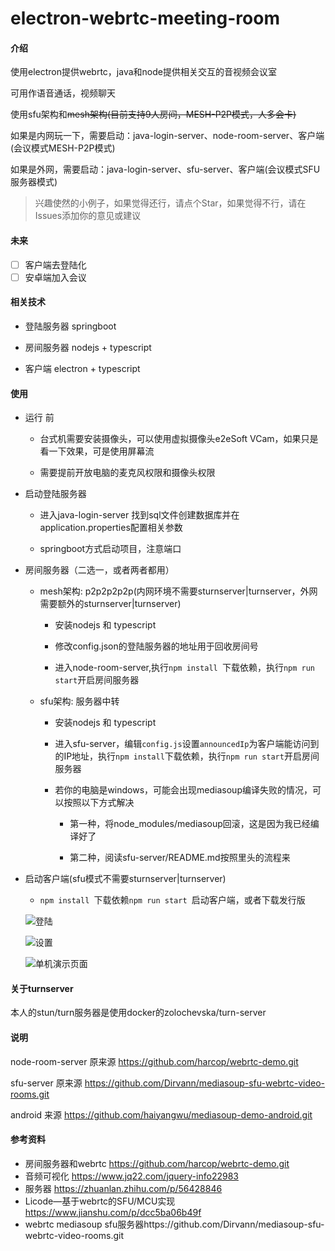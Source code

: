 # electron-webrtc-meeting-room

#### 介绍


使用electron提供webrtc，java和node提供相关交互的音视频会议室  

可用作语音通话，视频聊天

使用sfu架构和~~mesh架构(目前支持9人房间，MESH-P2P模式，人多会卡)~~

如果是内网玩一下，需要启动：java-login-server、node-room-server、客户端(会议模式MESH-P2P模式)

如果是外网，需要启动：java-login-server、sfu-server、客户端(会议模式SFU服务器模式)

> 兴趣使然的小例子，如果觉得还行，请点个Star，如果觉得不行，请在Issues添加你的意见或建议

#### 未来

 - [ ] 客户端去登陆化
 - [ ] 安卓端加入会议
 
#### 相关技术

 - 登陆服务器 springboot
 
 - 房间服务器 nodejs + typescript
 
 - 客户端 electron + typescript
 
#### 使用 

 - 运行 前 
 
   - 台式机需要安装摄像头，可以使用虚拟摄像头e2eSoft VCam，如果只是看一下效果，可是使用屏幕流
   
   - 需要提前开放电脑的麦克风权限和摄像头权限
   
 - 启动登陆服务器
 
   - 进入java-login-server 找到sql文件创建数据库并在application.properties配置相关参数
   
   - springboot方式启动项目，注意端口
   
 - 房间服务器（二选一，或者两者都用）
 
     - mesh架构: p2p2p2p2p(内网环境不需要sturnserver|turnserver，外网需要额外的sturnserver|turnserver)
     
       - 安装nodejs 和 typescript
       
       - 修改config.json的登陆服务器的地址用于回收房间号
       
       - 进入node-room-server,执行`npm install `下载依赖，执行`npm run start`开启房间服务器
       
     - sfu架构: 服务器中转
     
       - 安装nodejs 和 typescript
       
       - 进入sfu-server，编辑`config.js`设置`announcedIp`为客户端能访问到的IP地址，执行`npm install`下载依赖，执行`npm run start`开启房间服务器
       
       - 若你的电脑是windows，可能会出现mediasoup编译失败的情况，可以按照以下方式解决
       
         - 第一种，将node_modules/mediasoup回滚，这是因为我已经编译好了
         
         - 第二种，阅读sfu-server/README.md按照里头的流程来
     
 - 启动客户端(sfu模式不需要sturnserver|turnserver)
 
   - `npm install `下载依赖`npm run start `启动客户端，或者下载发行版

   ![登陆](https://images.gitee.com/uploads/images/2021/0403/182506_85891f2e_1927643.png "client01.png")

   ![设置](https://images.gitee.com/uploads/images/2021/0403/182523_896244c2_1927643.png "client02.png")

   ![单机演示页面](https://images.gitee.com/uploads/images/2021/0403/182544_3fe56e5e_1927643.png "client04.png")

#### 关于turnserver
   本人的stun/turn服务器是使用docker的zolochevska/turn-server

#### 说明

   node-room-server 原来源 https://github.com/harcop/webrtc-demo.git
   
   sfu-server 原来源 https://github.com/Dirvann/mediasoup-sfu-webrtc-video-rooms.git
   
   android 来源 https://github.com/haiyangwu/mediasoup-demo-android.git
   
#### 参考资料
 - 房间服务器和webrtc https://github.com/harcop/webrtc-demo.git
 - 音频可视化 https://www.jq22.com/jquery-info22983
 - 服务器 https://zhuanlan.zhihu.com/p/56428846
 - Licode—基于webrtc的SFU/MCU实现 https://www.jianshu.com/p/dcc5ba06b49f
 - webrtc mediasoup sfu服务器https://github.com/Dirvann/mediasoup-sfu-webrtc-video-rooms.git
